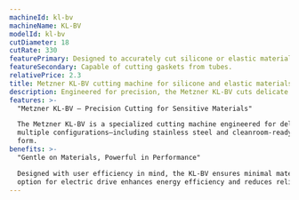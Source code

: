 ```yaml
---
machineId: kl-bv
machineName: KL-BV
modelId: kl-bv
cutDiameter: 18
cutRate: 330
featurePrimary: Designed to accurately cut silicone or elastic material.
featureSecondary: Capable of cutting gaskets from tubes.
relativePrice: 2.3
title: Metzner KL-BV cutting machine for silicone and elastic materials
description: Engineered for precision, the Metzner KL-BV cuts delicate tubes with minimal deformation. Adjustable pressure, angled blade, and speed control ensure clean, accurate cuts every time.
features: >-
  "Metzner KL-BV – Precision Cutting for Sensitive Materials"

  The Metzner KL-BV is a specialized cutting machine engineered for delicate, pressure-sensitive, and elastic materials such as medical tubing, silicone hoses, flexible profiles, and gaskets. It features an ultra-thin, angled blade for clean, deformation-free cuts and offers adjustable feed speed and contact pressure for optimal control. Available in
  multiple configurations—including stainless steel and cleanroom-ready versions—the KL-BV supports both horizontal and vertical operation, making it ideal for materials that tend to stick. With cutting speeds of up to 400 cuts per minute and compatibility with punch, shear, and draw cutting tools, it delivers unmatched precision and versatility in compact
  form.
benefits: >-
  "Gentle on Materials, Powerful in Performance"

  Designed with user efficiency in mind, the KL-BV ensures minimal material stress while maximizing throughput. Its precise pressure control and long belt feed system guarantee non-slip transport and high repeat accuracy, even for the most delicate tubes. Tool-free adjustments and intuitive operation reduce setup time and training requirements, while the
  option for electric drive enhances energy efficiency and reduces reliance on compressed air. Whether in medical, biotech, or high-spec industrial environments, the KL-BV helps users achieve consistent, high-quality results with less waste and lower operational costs.
---
```

